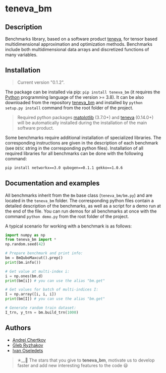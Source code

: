 # teneva_bm


## Description

Benchmarks library, based on a software product [teneva](https://github.com/AndreiChertkov/teneva), for tensor based multidimensional approximation and optimization methods. Benchmarks include both multidimensional data arrays and discretized functions of many variables.


## Installation

> Current version "0.1.2".

The package can be installed via pip: `pip install teneva_bm` (it requires the [Python](https://www.python.org) programming language of the version >= 3.8). It can be also downloaded from the repository [teneva_bm](https://github.com/AndreiChertkov/teneva_bm) and installed by `python setup.py install` command from the root folder of the project.

> Required python packages [matplotlib](https://matplotlib.org/) (3.7.0+) and [teneva](https://github.com/AndreiChertkov/teneva) (0.14.0+) will be automatically installed during the installation of the main software product.

Some benchmarks require additional installation of specialized libraries. The corresponding instructions are given in the description of each benchmark (see `DESC` string in the corresponding python files). Installation of all required libraries for all benchmarks can be done with the following command:

```bash
pip install networkx==3.0 qubogen==0.1.1 gekko==1.0.6
```


## Documentation and examples

All benchmarks inherit from the `Bm` base class (`teneva_bm/bm.py`) and are located in the `teneva_bm` folder. The corresponding python files contain a detailed description of the benchmarks, as well as a script for a demo run at the end of the file. You can run demos for all benchmarks at once with the command `python demo.py` from the root folder of the project.

A typical scenario for working with a benchmark is as follows:
```python
import numpy as np
from teneva_bm import *
np.random.seed(42)

# Prepare benchmark and print info:
bm = BmQuboMaxcut().prep()
print(bm.info())

# Get value at multi-index i:
i = np.ones(bm.d)
print(bm[i]) # you can use the alias "bm.get"

# Get values for batch of multi-indices I:
I = np.array([i, i, i])
print(bm[I]) # you can use the alias "bm.get"

# Generate random train dataset:
I_trn, y_trn = bm.build_trn(1000)
```


## Authors

- [Andrei Chertkov](https://github.com/AndreiChertkov)
- [Gleb Ryzhakov](https://github.com/G-Ryzhakov)
- [Ivan Oseledets](https://github.com/oseledets)

> ✭__🚂  The stars that you give to **teneva_bm**, motivate us to develop faster and add new interesting features to the code 😃
